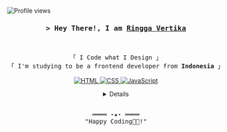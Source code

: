 <!-- https://github.com/ShahriarShafin/ -->
<!-- April 15, 2021 -->
<!-- LEAVE A STAR, IF YOU LIKE IT ! -->

<!-- Profile Views Counter -->
![Profile views](https://gpvc.arturio.dev/RinggaRestu?v=3)

<!-- Intro  -->
<h3 align="center">
        <samp>&gt; Hey There!, I am
                <b><a target="_blank" href="https://github.com/ringgarestu"> Ringga Vertika</a></b>
        </samp>
</h3>
<br>

<p align="center">
        <!-- Organisation  -->
        <samp>
                「 I Code what I Design 」
                <br>
                「 I'm studying to be a frontend developer from <b>Indonesia</b> 」
                <br>
                <br>
        </samp>
        <!-- Programming Languages -->        
        <!-- HTML -->
        <a href="https://github.com/ringgarestu?tab=repositories&q=&type=&language=html&sort=" target="_blank"><img alt="HTML"
                        src="https://img.shields.io/badge/-HTML-E34F26?style=flat-square&logo=HTML5&logoColor=white">
        </a>
        <!-- CSS  -->
        <a href="https://github.com/ringgarestu?tab=repositories" target="_blank"><img alt="CSS"
                        src="https://img.shields.io/badge/-CSS-1572B6?style=flat-square&logo=CSS3&logoColor=white">
        </a>
        <!-- JavaScript -->
        <a href="https://github.com/ringgarestu?tab=repositories&q=&type=&language=javascript&sort=" target="_blank"><img alt="JavaScript"
                        src="https://img.shields.io/badge/-JavaScript-F7DF1E?style=flat-square&logo=JavaScript&logoColor=white">       
</p>

<!-- Details Section-->
<details align="center">
    <summary> <samp>&#9776; More</samp></summary>
    <p align="center">
        <br>
        <!-- Social Links -->
        <p>Find me on</p>
        <!-- Gmail -->
        <a href="mailto:ringgarestu@gmail.com" target="_blank"><img alt="Gmail"
                src="https://img.shields.io/badge/-Gmail-EA4335?style=flat-square&logo=Gmail&logoColor=white">
        </a>     
        <!-- Instagram -->
        <a href="https://www.instagram.com/ngga.vk/" target="_blank"><img alt="Instagram"
                src="https://img.shields.io/badge/-Instagram-E4405F?style=flat-square&logo=Instagram&logoColor=white">
        </a>
        <!-- Linkedin -->
        <a href="https://www.linkedin.com/in/ringga-vertika-5b02831b5/" target="_blank"><img alt="Linkedin"
                src="https://img.shields.io/badge/-Linkedin-0A66C2?style=flat-square&logo=Linkedin&logoColor=white">
        </a>
    </p>
</details>
<br>

<!-- Footer -->
<samp>
    <p align="center">
        ════ ⋆★⋆ ════
        <br>
        "Happy Coding👨‍💻!"
    </p>
</samp>
